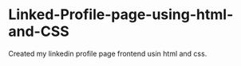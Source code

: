 # Linked-Profile-page-using-html-and-CSS
Created my linkedin profile page frontend usin html and css.

